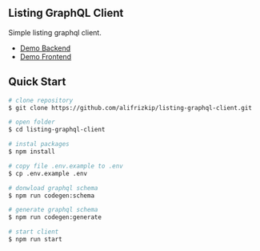 ## Listing GraphQL Client
Simple listing graphql client.
  - [Demo Backend](https://listing-graphql-server.herokuapp.com/api)
  - [Demo Frontend](https://listing-graphql-client.netlify.app/)

## Quick Start

```bash
# clone repository
$ git clone https://github.com/alifrizkip/listing-graphql-client.git

# open folder
$ cd listing-graphql-client

# instal packages
$ npm install

# copy file .env.example to .env
$ cp .env.example .env

# donwload graphql schema
$ npm run codegen:schema

# generate graphql schema
$ npm run codegen:generate

# start client
$ npm run start
```
